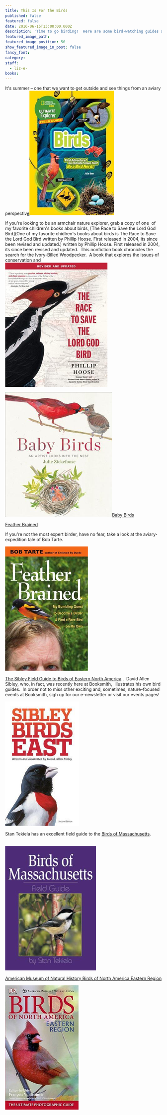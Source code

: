 ```yaml
---
title: This Is For the Birds
published: false
featured: false
date: 2016-06-15T13:00:00.000Z
description: 'Time to go birding!  Here are some bird-watching guides and tales.'
featured_image_path:
featured_image_position: 50
show_featured_image_in_post: false
fancy_font:
category:
staff:
  - liz-e-
books:
---
```



It's summer – one that we want to get outside and see things from an aviary perspectiv<u>e</u>[![](/uploads/versions/9781426322990---x----272-400x---.jpg)](http://www.brooklinebooksmith-shop.com/book/9781426322990)

If you're looking to be an armchair nature explorer, grab a copy of one&nbsp; of my favorite children's books about birds, [The Race to Save the Lord God Bird](One of my favorite chidlren's books about birds is The  Race to Save  the Lord God Bird written by Phillip  Hoose.  First released in 2004, its since  been revised  and updated.) written by Phillip Hoose. First released in 2004, its since been revised and updated.&nbsp; This nonfiction book chronicles the search for the Ivory-Billed Woodpecker.&nbsp; A book that explores the issues of conservation and
<br>[![](/uploads/versions/9781250073716---x----329-400x---.jpg)](http://www.brooklinebooksmith-shop.com/book/9781250073716)

[![](/uploads/versions/9780544206700---x----344-400x---.jpg)](http://www.brooklinebooksmith-shop.com/book/9780544206700)[Baby Birds](http://www.brooklinebooksmith-shop.com/book/9780544206700)

[Feather Brained](http://www.brooklinebooksmith-shop.com/book/9780472119868)

If you're not the most expert birder, have no fear, take a look at the aviary-expedition tale of Bob Tarte.

[![](/uploads/versions/9780472119868---x----266-400x---.jpg)](http://www.brooklinebooksmith-shop.com/book/9780472119868)

[The Sibley Field Guide to Birds of Eastern North America](http://www.brooklinebooksmith-shop.com/book/9780307957917) .&nbsp; David Allen Sibley, who, in fact, was recently here at Booksmith,&nbsp; illustrates his own bird guides.&nbsp; In order not to miss other exciting and, sometimes, nature-focused events at Booksmith, sigh up for our e-newsletter or visit our events pages!

[![](/uploads/versions/9780307957917---x----237-400x---.jpg)](http://www.brooklinebooksmith-shop.com/book/9780307957917)

Stan Tekiela has an excellent field guide to the [Birds of Massachusetts](http://www.brooklinebooksmith-shop.com/book/9781885061881).

<br>[![](/uploads/versions/9781885061881---x----292-400x---.jpg)](http://www.brooklinebooksmith-shop.com/book/9781885061881)

[American Museum of Natural History Birds of North America Eastern Region](http://www.brooklinebooksmith-shop.com/book/9780756658670)

[![](/uploads/versions/9780756658670---x----236-400x---.jpg)](http://www.brooklinebooksmith-shop.com/book/9780756658670)

&nbsp;